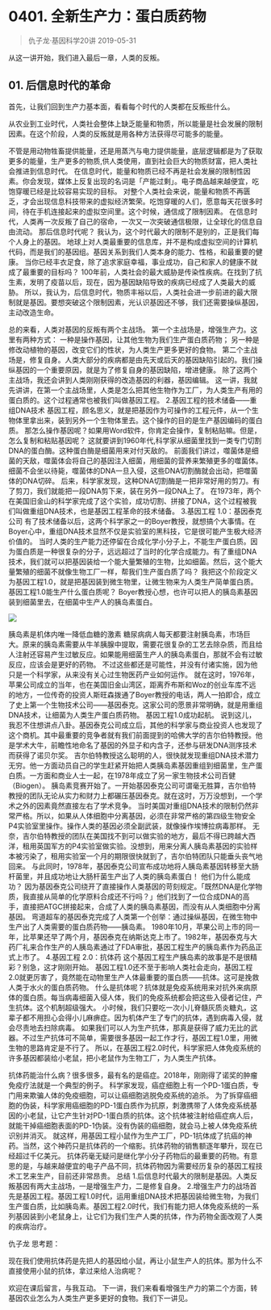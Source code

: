 # 0401. 全新生产力：蛋白质药物
> 仇子龙·基因科学20讲
2019-05-31

从这一讲开始，我们进入最后一章，人类的反叛。

## 01. 后信息时代的革命

首先，让我们回到生产力基本面，看看每个时代的人类都在反叛些什么。

从农业到工业时代，人类社会整体上缺乏能量和物质，所以能量是社会发展的限制因素。在这个阶段，人类的反叛就是用各种方法获得尽可能多的能量。

不管是用动物牲畜提供能量，还是用蒸汽与电力提供能量，底层逻辑都是为了获取更多的能量，生产更多的物质,供人类使用，直到社会巨大的物质财富，把人类社会推进到信息时代。
在信息时代，能量和物质已经不再是社会发展的限制性因素。你会发现，媒体上反复出现的名词是「产能过剩」。电子商品越来越便宜，吃饱穿暖已经是比较容易实现的目标。
对整个人类社会来说，能量和物质不再匮乏，才会出现信息科技带来的虚拟经济繁荣。吃饱穿暖的人们，愿意每天花很多时间，待在手机连接起来的虚拟空间里。这个时候，通信成了限制因素。
在信息时代，人类再一次反叛了自己的宿命，一次又一次突破通信极限，让全球化的信息自由流动。
那后信息时代呢？
我认为，这个时代最大的限制不是别的，正是我们每个人身上的基因。
地球上对人类最重要的信息库，并不是构成虚拟空间的计算机代码，而是我们的基因组。基因关系到我们人类本身的能力、性格，和最重要的健康。
当你已经丰衣足食，除了追求家庭幸福，事业成功，自己和家人的健康不就成了最重要的目标吗？
100年前，人类社会的最大威胁是传染性疾病。在找到了抗生素，发明了疫苗以后，现在，因为基因缺陷导致的疾病已经成了人类最大的威胁。
所以，我认为，后信息时代，物质丰裕以后，人类社会进一步前进的最大限制就是基因。要想突破这个限制因素，光认识基因还不够，我们还需要操纵基因，主动改造生命。

总的来看，人类对基因的反叛有两个主战场。
第一个主战场是，增强生产力。这里有两种方式：
一种是操作基因，让其他生物为我们生产蛋白质药物；
另一种是修改动植物的基因，改变它们的性状，为人类生产更多更好的食物。
第二个主战场是，修复自身。人类大部分的疾病都是由先天或后天的基因缺陷引起的。我们操纵基因的一个重要原因，就是为了修复自身的基因缺陷，增进健康。
除了这两个主战场，我还会讲到人类刚刚获得的改造基因的利器，基因编辑。
这一讲，我就先讲讲，在第一个主战场里，人类是怎么把其他生物作为工厂，为人类生产有用的蛋白质的。这个过程通常也被我们叫做基因工程。
2.基因工程的技术储备——重组DNA技术
基因工程，顾名思义，就是把基因作为可操作的工程元件，从一个生物体里拿出来，装到另外一个生物体里去。这个操作的目的是生产基因编码的蛋白质。
那怎么操作基因呢？如果用Word软件，你肯定会操作，复制粘贴嘛。但是，怎么复制和粘贴基因呢？
这就要讲到1960年代,科学家从细菌里找到一类专门切割DNA的蛋白酶。这种蛋白酶是细菌用来对付天敌的。
前面我们讲过，噬菌体是细菌的天敌，噬菌体会将自己的基因注入细菌，用细菌的营养来繁殖更多的噬菌体。细菌不会坐以待毙，噬菌体的DNA一旦入侵，这些DNA切割酶就会出动，把噬菌体的DNA切碎。
后来，科学家发现，这种DNA切割酶是一把非常好用的剪刀。有了剪刀，我们就能把一段DNA剪下来，装在另外一段DNA上了。
在1973年，两个在美国旧金山的科学家完成了这个实验，成功切割、拼接了DNA，这个过程被我们叫做重组DNA技术，也是基因工程革命的技术储备。
3.基因工程 1.0：基因泰克公司
有了技术储备以后，这两个科学家之一的Boyer教授，就想搞个大事情。在Boyer心中，重组DNA技术显然不仅是实验室的黑科技，它是很可能产生极大经济价值的。
当时人类的生产能力还停留在合成化学小分子上，不能生产蛋白质。因为蛋白质是一种很复杂的分子，远远超过了当时的化学合成能力。有了重组DNA技术，我们就可以把基因装给一个能大量繁殖的生物，比如细菌。然后，这个能大量繁殖的细菌不就像生物工厂一样，帮我们生产蛋白质了吗？
我把这个阶段定义为基因工程1.0，就是把基因装到微生物里，让微生物来为人类生产简单蛋白质。
基因工程1.0能生产什么蛋白质呢？
Boyer教授心想，也许可以把人的胰岛素基因装到细菌里去，在细菌中生产人的胰岛素蛋白。

![](https://raw.githubusercontent.com/dalong0514/selfstudy/master/图片链接/生命科学/2019108.jpg)

胰岛素是机体内唯一降低血糖的激素
糖尿病病人每天都要注射胰岛素，市场巨大。原来的胰岛素需要从牛羊胰腺中提取，需要花很复杂的工艺去除杂质，而且给人注射还容易产生过敏反应。如果能用细菌生产人的胰岛素蛋白，那就不会有过敏反应，应该会是更好的药物。
不过这些都还是可能性，并没有付诸实施，因为他只是一个科学家，从来没有关心过生物医药产业如何运作。
就在这时，1976年，苹果公司成立的当年，也在美国旧金山湾区，距离乔布斯和Woz的创业车库不远的地方，一位传奇的投资人斯旺森拨通了Boyer教授的电话，两人一拍即合，成立了史上第一个生物技术公司——基因泰克。这家公司的愿景非常明确，就是用重组DNA技术，让细菌为人类生产蛋白质药物。
基因工程1.0成功起航。
说到这儿，我忍不住想讲点八卦。基因泰克公司成立后，其他的科学家与商业投资人也发现了这个商机。其中最重要的竞争者就有我们前面提到的哈佛大学的吉尔伯特教授。他是学术大牛，前瞻性地命名了基因的外显子和内含子，还参与研发DNA测序技术而获得了诺贝尔奖。
吉尔伯特教授这么聪明的人，很快就发现重组DNA技术潜力无穷。他一方面动员自己的学生赶紧开始把人类胰岛素基因重组到细菌里，生产蛋白质。一方面和商业人士一起，在1978年成立了另一家生物技术公司百健（Biogen）。
胰岛素竞赛开始了。一开始基因泰克公司可谓毫无胜算，吉尔伯特教授的团队无论从实力和财力上都碾压基因泰克。就在这时，万万没想到，一个学术之外的因素竟然直接左右了学术竞争。
当时美国对重组DNA技术的限制仍然非常严格。所以，如果从人体细胞中分离基因，必须在非常严格的第四级生物安全P4实验室里操作。操作人类的基因必须全副武装，就像操作埃博拉病毒那样。
无奈，吉尔伯特教授的团队在美国找不到可以做实验的地方，最后不得已跨越大西洋，租用英国军方的P4实验室做实验。没想到，用来分离人胰岛素基因的实验样本被污染了，租用实验室一个月的期限很快就到了，吉尔伯特团队只能垂头丧气地回来。
与此同时，1978年，基因泰克公司宣布成功地将人胰岛素基因转移至大肠杆菌里，并且成功地让大肠杆菌生产出了人类的胰岛素蛋白！
他们为什么能成功？
因为基因泰克公司绕开了直接操作人类基因的苛刻规定。「既然DNA是化学物质，我直接从简单的化学原料合成还不行吗？」他们找到了一位合成DNA的高手，直接把ATGC拼接起来，合成了人类的胰岛素基因，而没有从人类细胞中分离基因。
弯道超车的基因泰克完成了人类第一个创举：通过操纵基因，在微生物中生产出了人类需要的蛋白质药物——胰岛素。
1980年10月，苹果公司上市的同一年，比苹果还早了两个月，基因泰克在纳斯达克上市了。1982年，基因泰克与大药厂礼来合作生产的人胰岛素通过了FDA审批，基因工程生产的胰岛素作为药品正式上市了。
4.基因工程 2.0：抗体药
这个基因工程生产胰岛素的故事是不是很精彩？别急，这才刚刚开始。
基因工程1.0还不至于影响人类社会走向，基因工程2.0就更厉害了，竟然能在动物里生产人体最重要的蛋白质——抗体。这可是挽救人类于水火的蛋白质药物。
什么是抗体呢？抗体就是免疫系统用来对抗外来病原体的蛋白质。每当病毒细菌入侵人体，我们的免疫系统都会把这些入侵者记住，产生抗体。这个机制超级强大。
小时候，我们只要吃一次小儿脊髓灰质炎糖丸，这辈子都不用担心会得小儿麻痹症。因为机体产生了专门的抗体，遇到病毒入侵，就会尽责地去扫除病毒。
如果我们可以人为生产抗体，那真是获得了威力无比的武器。不过生产抗体可不简单，需要很多基因一起工作才行，基因工程1.0里，用微生物的思路肯定是不行了。
所以，在基因工程2.0时代，科学家把人体免疫系统的许多基因都装给小老鼠，把小老鼠作为生物工厂，为人类生产抗体。

抗体药能治什么病？很多很多，最有名的是癌症。2018年，刚刚得了诺奖的肿瘤免疫疗法就是一个典型的例子。
科学家发现，癌症细胞上有一个PD-1蛋白质，专门用来欺骗人体的免疫细胞，可以让癌细胞逃脱免疫系统的追杀。
为了拆穿癌细胞的伪装，科学家用癌细胞的PD-1蛋白质作为抗原，刺激携带了人体免疫系统基因的小老鼠，让它产生针对PD-1蛋白质的抗体。这个抗体被注射给癌症病人后，就能干掉癌细胞表面的PD-1伪装。没有伪装的癌细胞，就会马上被人体免疫系统识别并消灭。
就这样，用基因工程小鼠作为生产工厂，PD-1抗体成了抗癌的神药。当然，这个神药只是抗体药的一个缩影。抗体药物的销售额逐年攀升，现在已经超过千亿美元。
抗体药毫无疑问是继化学小分子药物后的最重要的药物。有意思的是，与越来越便宜的电子产品不同，抗体药物因为需要经历复杂的基因工程技术工艺来生产，目前还非常昂贵。
总结
1.后信息时代最大的限制是基因。人类反叛基因有两大主战场，一是增强生产力，二是修复自身。
2.增强生产力的战场首先是基因工程。基因工程1.0时代，运用重组DNA技术把基因装给微生物，为我们生产蛋白质，比如胰岛素。基因工程2.0时代，我们有能力把人体免疫系统的一系列基因装到小老鼠身上，让它们为我们生产人类的抗体，作为药物全面改观了人类的疾病治疗。

仇子龙
思考题：

现在我们使用抗体药是先把人的基因给小鼠，再让小鼠生产人的抗体。那为什么不直接使用小鼠的抗体，拿过来给人治病呢？ 

欢迎在课后留言，与我互动。
下一讲，我们来看看增强生产力的第二个方面，转基因农业怎么为人类生产更多更好的食物。我们下一讲见。